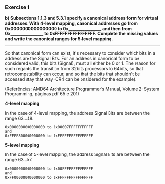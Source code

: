 ### Exercise 1

**b) Subsections 1.1.3 and 5.3.1 specify a canonical address form for virtual addresses. With 4-level mapping, canonical addresses go from 0x0000000000000000 to 0x________________ and then from 0x________________ to 0xFFFFFFFFFFFFFFFF. Complete the missing values and write the canonical ranges for 5-level mapping.**

----

So that canonical form can exist, it's necessary to consider which bits in a address are the Signal Bits. For an address in canonical form to be considered valid, this bits (Signal), must all either be 0 or 1. The reason for such regards the transition from 32bits processors to 64bits, so that retrocompatability can occur, and so that the bits that shouldn't be accessed stay that way (CR4 can be onsidered for the example).

(Referências:  AMD64 Architecture Programmer’s Manual, Volume 2: System Programming, páginas pdf 65 e 201)

**4-level mapping**

In the case of 4-level mapping, the address Signal Bits are between the range 63...48.

```
0x0000000000000000 to 0x00007FFFFFFFFFFF
and
0xFFFF800000000000 to 0xFFFFFFFFFFFFFFFF
```

**5-level mapping**

In the case of 5-level mapping, the address Signal Bits are between the range 63...57.

```
0x0000000000000000 to 0x00FFFFFFFFFFFFFF
and
0xFF00000000000000 to 0xFFFFFFFFFFFFFFFF
```
